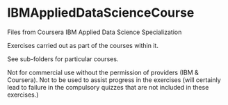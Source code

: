 # IBMAppliedDataScienceCourse

Files from Coursera IBM Applied Data Science Specialization

Exercises carried out as part of the courses within it.

See sub-folders for particular courses.

Not for commercial use without the permission of providers (IBM & Coursera).
Not to be used to assist progress in the exercises (will certainly lead to failure in the compulsory quizzes that are not included in these exercises.)

